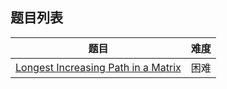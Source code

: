 ## 题目列表  
| 题目 | 难度 |  
|:---:|:---:|  
| [Longest Increasing Path in a Matrix](longest-increasing-path-in-a-matrix/question.md) | 困难 |   
